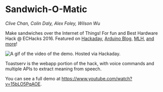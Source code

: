 # Sandwich-O-Matic
*Clive Chan, Colin Daly, Alex Foley, Wilson Wu*

Make sandwiches over the Internet of Things! For fun and Best Hardware Hack @ ECHacks 2016. Featured on [Hackaday](https://hackaday.com/2016/11/27/sandwich-robot-keeps-you-fed-so-you-can-keep-hacking/), [Arduino Blog](https://blog.arduino.cc/2016/12/06/the-sandwich-o-matic-will-make-your-lunch-automatically/), [MLH](https://twitter.com/MLHacks/status/796121249114189824), [and](http://www.semageek.com/sandwich-o-matic-la-machine-a-base-darduino-qui-realise-des-sandwichs-a-la-demande/) [more](http://www.roboticgizmos.com/automated-voice-controlled-sandwich-maker/)!

![A gif of the video of the demo. Hosted via Hackaday.](https://hackadaycom.files.wordpress.com/2016/11/sandwich-in-progress.gif?w=480)

Toastserv is the webapp portion of the hack, with voice commands and multiple APIs to extract meaning from speech.

You can see a full demo at https://www.youtube.com/watch?v=15bLO5PqAOE.
